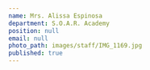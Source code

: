 ```yaml
---
name: Mrs. Alissa Espinosa
department: S.O.A.R. Academy
position: null
email: null
photo_path: images/staff/IMG_1169.jpg
published: true
---
```

